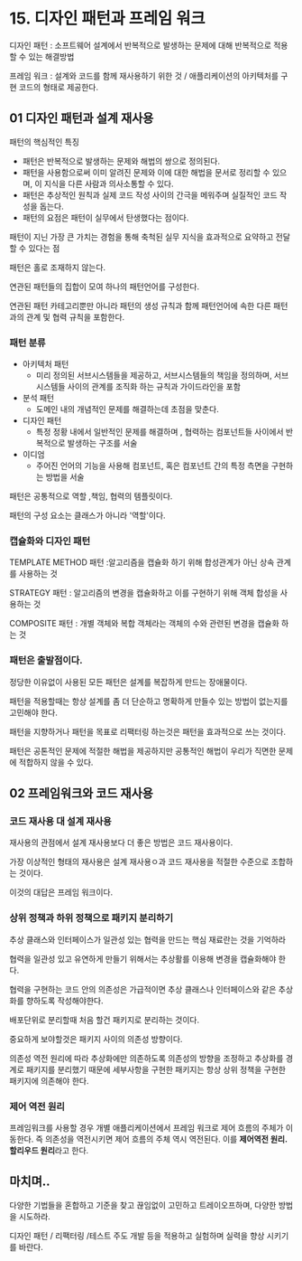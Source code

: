 # 15. 디자인 패턴과 프레임 워크



디자인 패턴 : 소프트웨어 설계에서 반복적으로 발생하는 문제에 대해 반복적으로 적용할 수 있는 해결방법

프레임 워크 : 설계와 코드를 함께 재사용하기 위한 것 / 애플리케이션의 아키텍처를 구현 코드의 형태로 제공한다.



## 01 디자인 패턴과 설계 재사용



패턴의 핵심적인 특징

- 패턴은 반복적으로 발생하는 문제와 해법의 쌍으로 정의된다.
- 패턴을 사용함으로써 이미 알려진 문제와 이에 대한 해법을 문서로 정리할 수 있으며, 이 지식을 다른 사람과 의사소통할 수 있다.
- 패턴은 추상적인 원칙과 실제 코드 작성 사이의 간극을 메워주며 실질적인 코드 작성을 돕는다.
- 패턴의 요점은 패턴이 실무에서 탄생했다는 점이다.



패턴이 지닌 가장 큰 가치는 경험을 통해 축척된 실무 지식을 효과적으로 요약하고 전달할 수 있다는 점



패턴은 홀로 조재하지 않는다.

연관된 패턴들의 집합이 모여 하나의 패턴언어를 구성한다.

연관된 패턴 카테고리뿐만 아니라 패턴의 생성 규칙과 함께 패턴언어에 속한 다른 패턴과의 관계 및 협력 규칙을 포함한다.



### 패턴 분류

- 아키텍처 패턴
  - 미리 정의된 서브시스템들을 제공하고, 서브시스템들의 책임을 정의하며, 서브시스템들 사이의 관계를 조직화 하는 규칙과 가이드라인을 포함
- 분석 패턴
  - 도메인 내의 개념적인 문제를 해결하는데 초점을 맞춘다.
- 디자인 패턴
  - 특정 정황 내에서 일반적인 문제를 해결하며 , 협력하는 컴포넌트들 사이에서 반복적으로 발생하는 구조를 서술
- 이디엄
  - 주어진 언어의 기능을 사용해 컴포넌트, 혹은 컴포넌트 간의 특정 측면을 구현하는 방법을 서술



패턴은 공통적으로 역할 ,책임, 협력의 템플릿이다.

패턴의 구성 요소는 클래스가 아니라 '역할'이다.

### 캡슐화와 디자인 패턴



TEMPLATE METHOD 패턴 :알고리즘을 캡슐화 하기 위해 합성관계가 아닌 상속 관계를 사용하는 것

STRATEGY 패턴 :  알고리즘의 변경을 캡슐화하고 이를 구현하기 위해 객체 합성을 사용하는 것

COMPOSITE 패턴 : 개별 객체와 복합 객체라는 객체의 수와 관련된 변경을 캡슐화 하는 것



### 패턴은 출발점이다.

정당한 이유없이 사용된 모든 패턴은 설계를 복잡하게 만드는 장애물이다.

패턴을 적용할때는 항상 설계를 좀 더 단순하고 명확하게 만들수 있는 방법이 없는지를 고민해야 한다.

패턴을 지향하거나 패턴을 목표로 리팩터링 하는것은 패턴을 효과적으로 쓰는 것이다.

패턴은 공톤적인 문제에 적절한 해법을 제공하지만 공통적인 해법이 우리가 직면한 문제에 적합하지 않을 수 있다.



## 02 프레임워크와 코드 재사용



### 코드 재사용 대 설계 재사용



재사용의 관점에서 설계 재사용보다 더 좋은 방법은 코드 재사용이다.

가장 이상적인 형태의 재사용은 설계 재사용ㅇ과 코드 재사용을 적절한 수준으로 조합하는 것이다.

이것의 대답은 프레임 워크이다.



### 상위 정책과 하위 정책으로 패키지 분리하기



추상 클래스와 인터페이스가 일관성 있는 협력을 만드는 핵심 재료란는 것을 기억하라

협력을 일관성 있고 유연하게 만들기 위해서는 추상활를 이용해 변경을 캡슐화해야 한다.

협력을 구현하는 코드 안의 의존성은 가급적이면 추상 클래스나 인터페이스와 같은 추상화를 향하도록 작성해야한다.



배포단위로 분리할때  처음 할건 패키지로 분리하는 것이다.

중요하게 보야할것은 패키지 사이의 의존성 방향이다.

의존성 역전 원리에 따라 추상화에만 의존하도록 의존성의 방향을 조정하고 추상화를 경계로 패키지를 분리했기 때문에 세부사항을 구현한 패키지는 항상 상위 정책을 구현한 패키지에 의존해야 한다.



### 제어 역전 원리



프레임워크를 사용할 경우 개별 애플리케이션에서 프레임 워크로 제어 흐름의 주체가 이동한다. 즉 의존성을 역전시키면 제어 흐름의 주체 역시 역전된다. 이를 **제어역전 원리. 할리우드 원리**라고 한다.



## 마치며..

다양한 기법들을 혼합하고 기준을 찾고 끊임없이 고민하고 트레이오프하며, 다양한 방법을 시도하라.

디자인 패턴 / 리팩터링 /테스트 주도 개발 등을 적용하고 실험하며 실력을 향상 시키기를 바란다.



